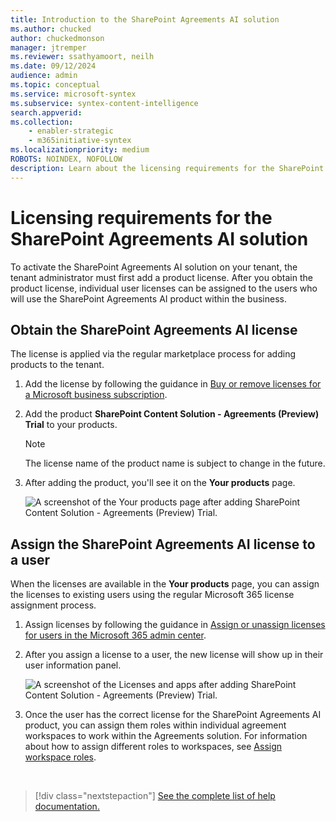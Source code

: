 ```yaml
---
title: Introduction to the SharePoint Agreements AI solution
ms.author: chucked
author: chuckedmonson
manager: jtremper
ms.reviewer: ssathyamoort, neilh
ms.date: 09/12/2024
audience: admin
ms.topic: conceptual
ms.service: microsoft-syntex
ms.subservice: syntex-content-intelligence
search.appverid: 
ms.collection: 
    - enabler-strategic
    - m365initiative-syntex
ms.localizationpriority: medium
ROBOTS: NOINDEX, NOFOLLOW
description: Learn about the licensing requirements for the SharePoint Agreements AI solution.
---
```


# Licensing requirements for the SharePoint Agreements AI solution

To activate the SharePoint Agreements AI solution on your tenant, the tenant administrator must first add a product license. After you obtain the product license, individual user licenses can be assigned to the users who will use the SharePoint Agreements AI product within the business.

## Obtain the SharePoint Agreements AI license

The license is applied via the regular marketplace process for adding products to the tenant.

1. Add the license by following the guidance in [Buy or remove licenses for a Microsoft business subscription](/microsoft-365/commerce/licenses/buy-licenses).

2. Add the product **SharePoint Content Solution - Agreements (Preview) Trial** to your products.

    > [!NOTE]
    > The license name of the product name is subject to change in the future.

3. After adding the product, you'll see it on the **Your products** page.

   ![A screenshot of the Your products page after adding SharePoint Content Solution - Agreements (Preview) Trial.](../../media/content-understanding/agreements-product-license.png)

## Assign the SharePoint Agreements AI license to a user

When the licenses are available in the **Your products** page, you can assign the licenses to existing users using the regular Microsoft 365 license assignment process.

1. Assign licenses by following the guidance in [Assign or unassign licenses for users in the Microsoft 365 admin center](/microsoft-365/admin/manage/assign-licenses-to-users).

2. After you assign a license to a user, the new license will show up in their user information panel.

   ![A screenshot of the Licenses and apps after adding SharePoint Content Solution - Agreements (Preview) Trial.](../../media/content-understanding/agreements-licenses-apps.png)

3. Once the user has the correct license for the SharePoint Agreements AI product, you can assign them roles within individual agreement workspaces to work within the Agreements solution.  For information about how to assign different roles to workspaces, see [Assign workspace roles](agreements-setup.md#assign-roles).

<br>

> [!div class="nextstepaction"]
> [See the complete list of help documentation.](solutions/agreements-overview.md#help-documentation)
